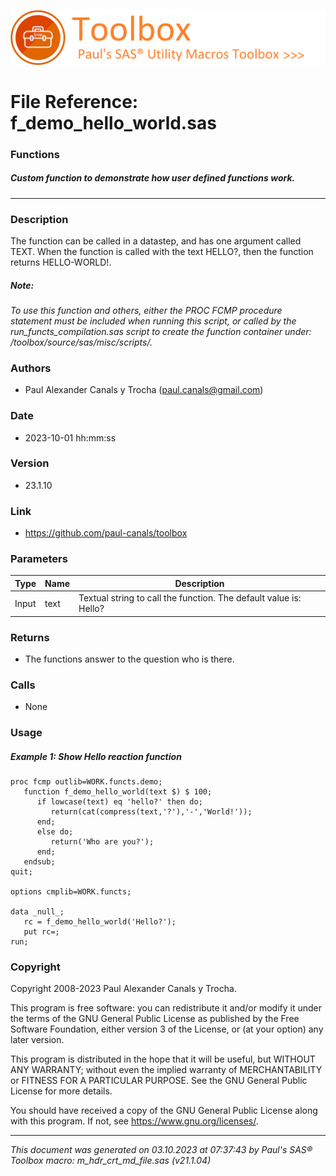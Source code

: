 ![../../misc/images/doc_banner.png](../../misc/images/doc_banner.png)
# 
# File Reference: f_demo_hello_world.sas

### Functions

##### Custom function to demonstrate how user defined functions work.

***

### Description
The function can be called in a datastep, and has one argument called TEXT. When the function is called with the text HELLO?, then the function returns HELLO-WORLD!.

##### *Note:*
*To use this function and others, either the PROC FCMP procedure statement must be included when running this script, or called by the run_functs_compilation.sas script to create the function container under: /toolbox/source/sas/misc/scripts/.*

### Authors
* Paul Alexander Canals y Trocha (paul.canals@gmail.com)

### Date
* 2023-10-01 hh:mm:ss

### Version
* 23.1.10

### Link
* https://github.com/paul-canals/toolbox

### Parameters
| Type | Name | Description |
| ---- | ---- | ----------- |
| Input | text | Textual string to call the function. The default value is: Hello? |

### Returns
* The functions answer to the question who is there.

### Calls
* None

### Usage

##### Example 1: Show Hello reaction function
```sas
proc fcmp outlib=WORK.functs.demo;
   function f_demo_hello_world(text $) $ 100;
      if lowcase(text) eq 'hello?' then do;
         return(cat(compress(text,'?'),'-','World!'));
      end;
      else do;
         return('Who are you?');
      end;
   endsub;
quit;

options cmplib=WORK.functs;

data _null_;
   rc = f_demo_hello_world('Hello?');
   put rc=;
run;

```

### Copyright
Copyright 2008-2023 Paul Alexander Canals y Trocha. 
 
This program is free software: you can redistribute it and/or modify 
it under the terms of the GNU General Public License as published by 
the Free Software Foundation, either version 3 of the License, or 
(at your option) any later version. 
 
This program is distributed in the hope that it will be useful, 
but WITHOUT ANY WARRANTY; without even the implied warranty of 
MERCHANTABILITY or FITNESS FOR A PARTICULAR PURPOSE. See the 
GNU General Public License for more details. 
 
You should have received a copy of the GNU General Public License 
along with this program. If not, see <https://www.gnu.org/licenses/>. 


***
*This document was generated on 03.10.2023 at 07:37:43  by Paul's SAS&reg; Toolbox macro: m_hdr_crt_md_file.sas (v21.1.04)*
